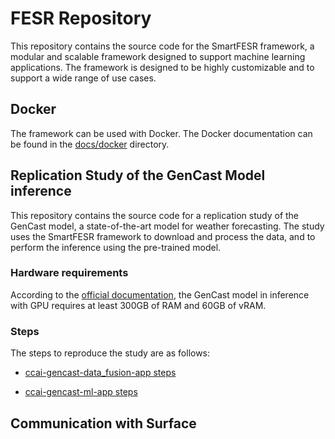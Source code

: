 # FESR Repository

This repository contains the source code for the SmartFESR framework, a modular and scalable framework designed to support machine learning applications. The framework is designed to be highly customizable and to support a wide range of use cases.

## Docker

The framework can be used with Docker. The Docker documentation can be found in the [docs/docker](docs/docker) directory.

## Replication Study of the GenCast Model inference

This repository contains the source code for a replication study of the GenCast model, a state-of-the-art model for weather forecasting. The study uses the SmartFESR framework to download and process the data, and to perform the inference using the pre-trained model.

### Hardware requirements

According to the [official documentation](https://github.com/google-deepmind/graphcast/blob/main/docs/cloud_vm_setup.md), the GenCast model in inference with GPU requires at least 300GB of RAM and 60GB of vRAM.

### Steps

The steps to reproduce the study are as follows:

- [ccai-gencast-data_fusion-app steps](apps/ccai-gencast-data_fusion-app/README.md)

- [ccai-gencast-ml-app steps](apps/ccai-gencast-ml-app/README.md)

## Communication with Surface
